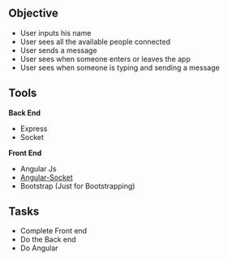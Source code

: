 ## Objective
- User inputs his name
- User sees all the available people connected
- User sends a message
- User sees when someone enters or leaves the app
- User sees when someone is typing and sending a message

## Tools

**Back End**
- Express
- Socket

**Front End**
- Angular Js
- [Angular-Socket](https://github.com/btford/angular-socket-io)
- Bootstrap (Just for Bootstrapping)

## Tasks
- Complete Front end
- Do the Back end
- Do Angular
